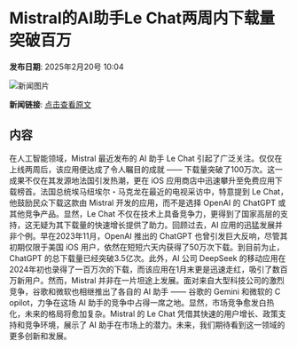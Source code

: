 # Mistral的AI助手Le Chat两周内下载量突破百万

**发布日期**: 2025年2月20号 10:04

![新闻图片](https://upload.chinaz.com/2025/0220/6387564266852789636263941.png)

**新闻链接**: [点击查看原文](https://www.aibase.com/zh/news/15540)

## 内容

在人工智能领域，Mistral 最近发布的 AI 助手 Le Chat 引起了广泛关注。仅仅在上线两周后，该应用便达成了令人瞩目的成就 —— 下载量突破了100万次。这一成果不仅在其发源地法国引发热潮，更在 iOS 应用商店中迅速攀升至免费应用下载榜首。法国总统埃马纽埃尔・马克龙在最近的电视采访中，特意提到 Le Chat，他鼓励民众下载这款由 Mistral 开发的应用，而不是选择 OpenAI 的 ChatGPT 或其他竞争产品。显然，Le Chat 不仅在技术上具备竞争力，更得到了国家高层的支持，这无疑为其下载量的快速增长提供了助力。回顾过去，AI 应用的迅猛发展并非个例。早在2023年11月，OpenAI 推出的 ChatGPT 也曾引发巨大反响，尽管其初期仅限于美国 iOS 用户，依然在短短六天内获得了50万次下载。到目前为止，ChatGPT 的总下载量已经突破3.5亿次。此外，AI 公司 DeepSeek 的移动应用在2024年初也录得了一百万次的下载，而该应用在1月末更是迅速走红，吸引了数百万新用户。然而，Mistral 并非在一片坦途上发展。面对来自大型科技公司的激烈竞争，谷歌和微软也相继推出了各自的 AI 助手 —— 谷歌的 Gemini 和微软的 C opilot，力争在这场 AI 助手的竞争中占得一席之地。显然，市场竞争愈发白热化，未来的格局将愈加复杂。Mistral 的 Le Chat 凭借其快速的用户增长、政策支持和竞争环境，展示了 AI 助手在市场上的潜力。未来，我们期待看到这一领域的更多创新和发展。
